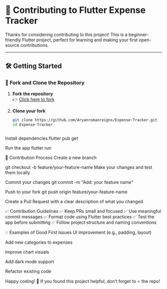 # 🤝 Contributing to Flutter Expense Tracker

Thanks for considering contributing to this project! This is a beginner-friendly Flutter project, perfect for learning and making your first open-source contributions.

---

## 🛠️ Getting Started

### 📌 Fork and Clone the Repository

1. **Fork the repository**  
   👉 [Click here to fork](https://github.com/Aryanromanreigns/Expense-Tracker/fork)

2. **Clone your fork**
   ```bash
   git clone https://github.com/Aryanromanreigns/Expense-Tracker.git
   cd Expense-Tracker



Install dependencies
flutter pub get

Run the app
flutter run


🚀 Contribution Process
Create a new branch


git checkout -b feature/your-feature-name
Make your changes and test them locally


Commit your changes
git commit -m "Add: your feature name"


Push to your fork
git push origin feature/your-feature-name

Create a Pull Request with a clear description of what you changed

✅ Contribution Guidelines
✅ Keep PRs small and focused
✅ Use meaningful commit messages
✅ Format code using Flutter best practices
✅ Test the app before submitting
✅ Follow project structure and naming conventions

💡 Examples of Good First Issues
UI improvement (e.g., padding, layout)

Add new categories to expenses

Improve chart visuals

Add dark mode support

Refactor existing code

Happy coding! 💙 If you found this project helpful, don’t forget to ⭐ the repo!

